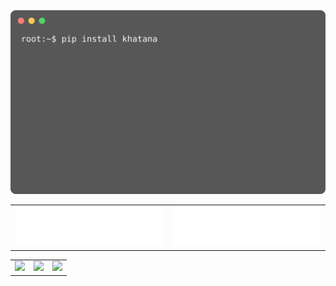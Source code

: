 <picture>
  <img src="https://github.com/WaqarKhatana220/WaqarKhatana220/blob/main/animation.svg" alt="Animation SVG">
</picture>
<style>
  table#buttons-table td {
    border: none;
  }
</style>
<table id="buttons-table">
  <tr>
    <td style="border: none;">
      <a href="https://www.w3schools.com/tags/tag_a.asp">
        <img src="https://github.com/WaqarKhatana220/WaqarKhatana220/blob/main/resume.svg" alt="Resume SVG">
      </a>
    </td>
    <td style="border: none;">
      <a href="https://www.w3schools.com/tags/tag_a.asp">
        <img src="https://github.com/WaqarKhatana220/WaqarKhatana220/blob/main/resume.svg" alt="Resume SVG">
      </a>
    </td>
  </tr>
</table>

<table class="images" width="100%"  style="border:0px solid green; width:100%;">
    <tr style="border: 0px;">
        <td width="33%" style="border:0px; width:33.33%">
            <img src="..." />
        </td>
        <td width="33%" style="border:0px; width:33.33%">
            <img src="..." />
        </td>
        <td width="33%" style="border:0px; width:33.33%">
            <img src="..." />
        </td>
    </tr>
</table>
